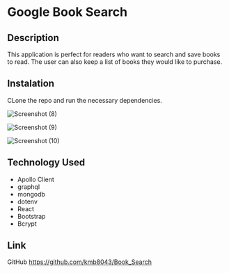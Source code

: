 # Google Book Search

## Description 
This application is perfect for readers who want to search and save books to read. 
The user can also keep a list of books they would like to purchase. 

## Instalation 
CLone the repo and run the necessary dependencies.

![Screenshot (8)](https://github.com/kmb8043/openWeather/assets/147110705/31252e88-a648-456b-b433-263c13a7a80b)



![Screenshot (9)](https://github.com/kmb8043/openWeather/assets/147110705/0e09933a-239a-41b5-98b5-3536362bf9b4)


![Screenshot (10)](https://github.com/kmb8043/openWeather/assets/147110705/94e59b1f-ed3c-470b-be84-0d668d7860cd)

## Technology Used
- Apollo Client
- graphql
- mongodb
- dotenv
- React
- Bootstrap
- Bcrypt

## Link
GitHub 
https://github.com/kmb8043/Book_Search
